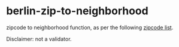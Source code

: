 # berlin-zip-to-neighborhood
zipcode to neighborhood function, as per the following [zipcode list](https://en.wikipedia.org/wiki/List_of_postal_codes_in_Germany#Berlin).

Disclaimer: not a validator.